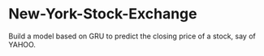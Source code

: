 # New-York-Stock-Exchange
Build a model based on GRU to predict the closing price of a stock, say of YAHOO.
